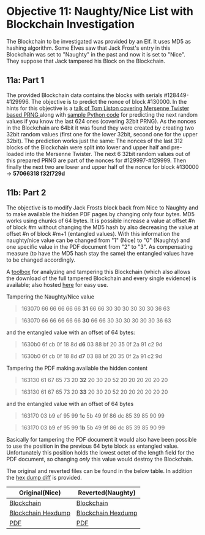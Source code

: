 # Objective 11: Naughty/Nice List with Blockchain Investigation

The Blockchain to be investigated was provided by an Elf.
It uses MD5 as hashing algorithm. Some Elves saw that Jack Frost's entry in this Blockchain was set to "Naughty" in the past and now it is set to "Nice". They suppose that Jack tampered his Block on the Blockchain.


## 11a: Part 1

The provided Blockchain data contains the blocks with serials #128449-#129996. The objective is to predict the nonce of block #130000.
In the hints for this objective is a [talk of Tom Liston covering Mersenne Twister based PRNG ](https://www.youtube.com/watch?v=Jo5Nlbqd-Vg) along with [sample Python code](https://github.com/tliston/mt19937) for predicting the next random values if you know the last 624 ones (covering 32bit PRNG).
As the nonces in the Blockchain are 64bit it was found they were created by creating two 32bit random values (first one for the lower 32bit, second one for the upper 32bit).
The prediction works just the same: The nonces of the last 312 blocks of the Blockchain were split into lower and upper half and pre-loaded into the Mersenne Twister.
The next 6 32bit random values out of this prepared PRNG are part of the nonces for #129997-#129999.
Then finally the next two are lower and upper half of the nonce for block #130000 -> **57066318 f32f729d**


## 11b: Part 2

The objective is to modify Jack Frosts block back from Nice to Naughty and to make available the hidden PDF pages by changing only four bytes.
MD5 works using chunks of 64 bytes. It is possible increase a value at offset #n of block #m without changing the MD5 hash by also decreasing the value at offset #n of block #m+1 (entangled values).
With this information the naughty/nice value can be changed from "1" (Nice) to "0" (Naughty) and one specific value in the PDF document from "2" to "3".
As compensating measure (to have the MD5 hash stay the same) the entangled values have to be changed accordingly.

A [toolbox](https://github.com/joergschwarzwaelder/hhc2020/blob/master/Objective-11/Frostys-Toolbox.html) for analyzing and tampering this Blockchain (which also allows the download of the full tampered Blockchain and every single evidence) is available; also hosted [here](https://joergschwarzwaelder.github.io/d93ad9aa555b3b01a32fb0d102509bae8f3080072892b667298c089c0baa1244/Objective11/Frostys-Toolbox.html) for easy use.

Tampering the Naughty/Nice value
> 163070 66 66 66 66 66 **31** 66 66 30 30 30 30 30 30 36 63

> 163070 66 66 66 66 66 **30** 66 66 30 30 30 30 30 30 36 63

and the entangled value with an offset of 64 bytes:
> 1630b0 6f cb 0f 18 8d **d6** 03 88 bf 20 35 0f 2a 91 c2 9d

> 1630b0 6f cb 0f 18 8d **d7** 03 88 bf 20 35 0f 2a 91 c2 9d

Tampering the PDF making available the hidden content
> 163130 61 67 65 73 20 **32** 20 30 20 52 20 20 20 20 20 20

> 163130 61 67 65 73 20 **33** 20 30 20 52 20 20 20 20 20 20

and the entangled value with an offset of 64 bytes
> 163170 03 b9 ef 95 99 **1c** 5b 49 9f 86 dc 85 39 85 90 99

> 163170 03 b9 ef 95 99 **1b** 5b 49 9f 86 dc 85 39 85 90 99

Basically for tampering the PDF document it would also have been possible to use the position in the previous 64 byte block as entangled value. Unfortunately this position holds the lowest octet of the length field for the PDF document, so changing *only* this value would destroy the Blockchain.



The original and reverted files can be found in the below table.
In addition the [hex dump diff](https://github.com/joergschwarzwaelder/hhc2020/blob/master/Objective-11/blockchain-naughty-nice-diff.dump) is provided.

|Original(Nice)|Reverted(Naughty)  |
|--|--|
|[Blockchain](https://github.com/joergschwarzwaelder/hhc2020/blob/master/Objective-11/blockchain.dat)  |[Blockchain](https://github.com/joergschwarzwaelder/hhc2020/blob/master/Objective-11/blockchain-back-to-original.dat)  |
|[Blockchain Hexdump](https://github.com/joergschwarzwaelder/hhc2020/blob/master/Objective-11/blockchain.dump) |[Blockchain Hexdump](https://github.com/joergschwarzwaelder/hhc2020/blob/master/Objective-11/blockchain-back-to-original.dump) |
|[PDF](https://github.com/joergschwarzwaelder/hhc2020/blob/master/Objective-11/000000000001f9b3-1-nice.pdf) |[PDF](https://github.com/joergschwarzwaelder/hhc2020/blob/master/Objective-11/000000000001f9b3-1-naughty.pdf) |

<!--stackedit_data:
eyJoaXN0b3J5IjpbLTQ1MDczODEwNiwxMjE0ODYxNDIyLDczMj
U4OTg4MCwzNjE1MDQzMjAsLTU5NDE5MDUyMSw5Mzk0NTM4NzQs
MzcwMjUyNjc0XX0=
-->